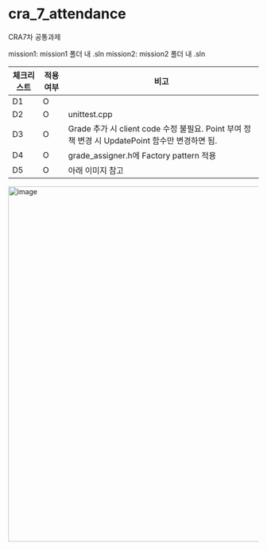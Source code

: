# cra_7_attendance
CRA7차 공통과제 

mission1: mission1 폴더 내 .sln
mission2: mission2 폴더 내 .sln

| 체크리스트 | 적용여부 | 비고 |
| --- | --- | --- |
| D1 | O | |
| D2 | O | unittest.cpp |
| D3 | O | Grade 추가 시 client code 수정 불필요. Point 부여 정책 변경 시 UpdatePoint 함수만 변경하면 됨.|
| D4 | O | grade_assigner.h에 Factory pattern 적용 |
| D5 | O | 아래 이미지 참고 | 

<img width="1112" height="714" alt="image" src="https://github.com/user-attachments/assets/8ab2f516-81fe-4f19-bdf8-cd516ae8cee3" />

